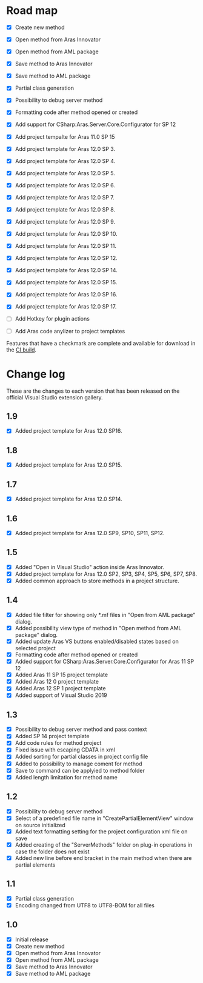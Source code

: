# Road map

- [x] Create new method
- [x] Open method from Aras Innovator
- [x] Open method from AML package
- [x] Save method to Aras Innovator
- [x] Save method to AML package
- [x] Partial class generation
- [x] Possibility to debug server method
- [x] Formatting code after method opened or created
- [x] Add support for CSharp:Aras.Server.Core.Configurator for SP 12
- [x] Add project tempalte for Aras 11.0 SP 15
- [x] Add project template for Aras 12.0 SP 3.
- [x] Add project template for Aras 12.0 SP 4.
- [x] Add project template for Aras 12.0 SP 5.
- [x] Add project template for Aras 12.0 SP 6.
- [x] Add project template for Aras 12.0 SP 7.
- [x] Add project template for Aras 12.0 SP 8.
- [x] Add project template for Aras 12.0 SP 9.
- [x] Add project template for Aras 12.0 SP 10.
- [x] Add project template for Aras 12.0 SP 11.
- [x] Add project template for Aras 12.0 SP 12.
- [x] Add project template for Aras 12.0 SP 14.
- [x] Add project template for Aras 12.0 SP 15.
- [x] Add project template for Aras 12.0 SP 16.
- [x] Add project template for Aras 12.0 SP 17.
- [ ] Add Hotkey for plugin actions
- [ ] Add Aras code anylizer to project templates


Features that have a checkmark are complete and available for
download in the
[CI build](http://vsixgallery.com/extension/8424E2CB-F5F4-40EA-85B8-260998634ED5/).

# Change log

These are the changes to each version that has been released
on the official Visual Studio extension gallery.

## 1.9
- [x] Added project template for Aras 12.0 SP16.

## 1.8
- [x] Added project template for Aras 12.0 SP15.

## 1.7
- [x] Added project template for Aras 12.0 SP14.

## 1.6
- [x] Added project template for Aras 12.0 SP9, SP10, SP11, SP12.

## 1.5
- [x] Added "Open in Visual Studio" action inside Aras Innovator.
- [x] Added project template for Aras 12.0 SP2, SP3, SP4, SP5, SP6, SP7, SP8.
- [x] Added common approach to store methods in a project structure.

## 1.4
- [x] Added file filter for showing only *.mf files in "Open from AML package" dialog.
- [x] Added possibility view type of method in "Open method from AML package" dialog.
- [x] Added update Aras VS buttons enabled/disabled states based on selected project
- [x] Formatting code after method opened or created
- [x] Added support for CSharp:Aras.Server.Core.Configurator for Aras 11 SP 12
- [x] Added Aras 11 SP 15 project template
- [x] Added Aras 12 0 project template
- [x] Added Aras 12 SP 1 project template
- [x] Added support of Visual Studio 2019

## 1.3
- [x] Possibility to debug server method and pass context
- [x] Added SP 14 project template
- [x] Add code rules for method project
- [x] Fixed issue with escaping CDATA in xml
- [x] Added sorting for partial classes in project config file
- [x] Added to possibility to manage coment for method
- [x] Save to command can be applyied to method folder
- [x] Added length limitation for method name

## 1.2
- [x] Possibility to debug server method
- [x] Select of a predefined file name in "CreatePartialElementView" window on source initialized
- [x] Added text formatting setting for the project configuration xml file on save
- [x] Added creating of the "ServerMethods" folder on plug-in operations in case the folder does not exist
- [x] Added new line before end bracket in the main method when there are partial elements

## 1.1
- [x] Partial class generation
- [x] Encoding changed from UTF8 to UTF8-BOM for all files

## 1.0
- [x] Initial release
- [x] Create new method
- [x] Open method from Aras Innovator
- [x] Open method from AML package
- [x] Save method to Aras Innovator
- [x] Save method to AML package
